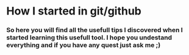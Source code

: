 # How I started in git/github 
### So here you will find all the usefull tips I discovered when I started learning this usefull tool. I hope you undestand everything and if you have any quest just ask me ;)
